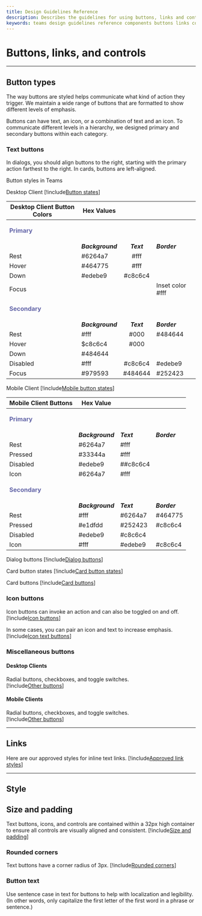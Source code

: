 ```yaml
---
title: Design Guidelines Reference
description: Describes the guidelines for using buttons, links and controls in your apps
keywords: teams design guidelines reference components buttons links colors
---
```

# Buttons, links, and controls

---

## Button types

The way buttons are styled helps communicate what kind of action they trigger. We maintain a wide range of buttons that are formatted to show different levels of emphasis.

Buttons can have text, an icon, or a combination of text and an icon. To communicate different levels in a hierarchy, we designed primary and secondary buttons within each category.

### Text buttons

In dialogs, you should align buttons to the right, starting with the primary action farthest to the right. In cards, buttons are left-aligned.

Button styles in Teams

Desktop Client
[!include[Button states](~/includes/design/buttons-image-states.html)]

| Desktop Client Button Colors | Hex Values |  |  |
| ------- | ------------------ |:-----:| ----|
|**<p style="color:#6264a7">Primary</p>**||||
| |***Background***| ***Text***| ***Border***|
|Rest|#6264a7 | #fff| |
|Hover|#464775 | #fff|
|Down|#edebe9| #c8c6c4|
|Focus| |  | Inset color #fff|
|**<p style="color:#6264a7">Secondary</p>**||||
|   |***Background***| ***Text***| ***Border***|
|Rest| #fff| #000| #484644
|Hover| $c8c6c4| #000 | |
|Down|#484644| |
|Disabled| #fff|#c8c6c4| #edebe9|
|Focus| #979593|#484644 | #252423|

Mobile Client
[!include[Mobile button states](~/includes/design/buttons-mobile-image-states.html)]

| Mobile Client Buttons | Hex Value |  |  |
| ------- | ------------------ | ------------- | ------------- |
|**<p style="color:#6264a7">Primary</p>**||||
| |***Background***| ***Text***| ***Border***|
Rest|#6264a7 | #fff| |
|Pressed|#33344a| #fff|  |
|Disabled| #edebe9| ##c8c6c4| |
|Icon|#6264a7 | #fff| |
|**<p style="color:#6264a7">Secondary</p>**||||
| |***Background***| ***Text***| ***Border***|
|Rest| #fff| #6264a7 | #464775 |
Pressed| #e1dfdd| #252423 | #c8c6c4 |
|Disabled|#edebe9 | #c8c6c4 |
|Icon| #fff | #edebe9 | #c8c6c4|

Dialog buttons
[!include[Dialog buttons](~/includes/design/buttons-image-dialog.html)]

Card button states
[!include[Card button states](~/includes/design/buttons-image-cardstates.html)]

Card buttons
[!include[Card buttons](~/includes/design/buttons-image-card.html)]

### Icon buttons

Icon buttons can invoke an action and can also be toggled on and off.
[!include[Icon buttons](~/includes/design/buttons-image-icon.html)]

In some cases, you can pair an icon and text to increase emphasis.
[!include[Icon text buttons](~/includes/design/buttons-image-icontext.html)]

### Miscellaneous buttons

#### Desktop Clients
Radial buttons, checkboxes, and toggle switches.<br/>
[!include[Other buttons](~/includes/design/buttons-image-others.html)]

#### Mobile Clients
Radial buttons, checkboxes, and toggle switches.<br/>
[!include[Other buttons](~/includes/design/buttons-image-mobile-others.html)]

---

## Links

Here are our approved styles for inline text links.
[!include[Approved link styles](~/includes/design/links-image-text.html)]

---

## Style

## Size and padding

Text buttons, icons, and controls are contained within a 32px high container to ensure all controls are visually aligned and consistent.
[!include[Size and padding](~/includes/design/style-image-size.html)]

### Rounded corners

Text buttons have a corner radius of 3px.
[!include[Rounded corners](~/includes/design/style-image-corners.html)]

### Button text

Use sentence case in text for buttons to help with localization and legibility. (In other words, only capitalize the first letter of the first word in a phrase or sentence.)
